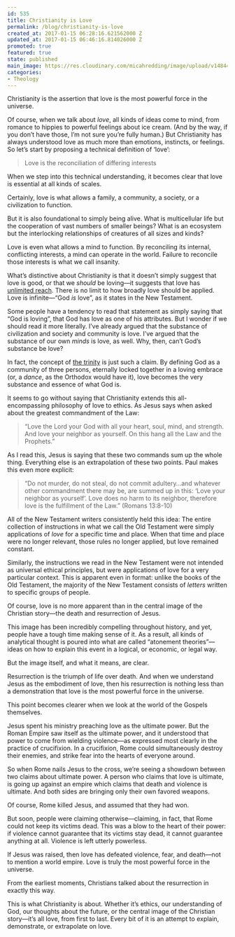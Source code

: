 ```yaml
---
id: 535
title: Christianity is Love
permalink: /blog/christianity-is-love
created_at: 2017-01-15 06:28:16.621562000 Z
updated_at: 2017-01-15 06:46:16.814026000 Z
promoted: true
featured: true
state: published
main_image: https://res.cloudinary.com/micahredding/image/upload/v1484462410/bo0qr8ma5xj6jzv3yusd.jpg
categories:
- Theology
---
```

Christianity is the assertion that love is the most powerful force in the universe. 

Of course, when we talk about *love*, all kinds of ideas come to mind, from romance to hippies to powerful feelings about ice cream. (And by the way, if you don’t have those, I’m not sure you’re fully human.) But Christianity has always understood love as much more than emotions, instincts, or feelings. So let’s start by proposing a technical definition of ‘love’: 

> Love is the reconciliation of differing interests

When we step into this technical understanding, it becomes clear that love is essential at all kinds of scales.

Certainly, love is what allows a family, a community, a society, or a civilization to function. 

But it is also foundational to simply being alive. What is multicellular life but the cooperation of vast numbers of smaller beings? What is an ecosystem but the interlocking relationships of creatures of all sizes and kinds? 

Love is even what allows a mind to function. By reconciling its internal, conflicting interests, a mind can operate in the world. Failure to reconcile those interests is what we call insanity.

What’s distinctive about Christianity is that it doesn’t simply suggest that love is good, or that we *should* be loving—it suggests that love has [unlimited reach](http://micahredding.com/blog/2015/08/07/infinite-morality-jesus). There is no limit to how broadly love should be applied. Love is infinite—“God *is* love”, as it states in the New Testament.

Some people have a tendency to read that statement as simply saying that “God is loving”, that God has love as one of his attributes. But I wonder if we should read it more literally. I’ve already argued that the substance of civilization and society and community is love. I’ve argued that the substance of our own *minds* is love, as well. Why, then, can’t God’s substance be love?

In fact, the concept of [the trinity](http://micahredding.com/blog/the-creative-process-of-god) is just such a claim. By defining God as a community of three persons, eternally locked together in a loving embrace (or, a *dance*, as the Orthodox would have it), love becomes the very substance and essence of what God is. 

It seems to go without saying that Christianity extends this all-encompassing philosophy of love to ethics. As Jesus says when asked about the greatest commandment of the Law: 

> “Love the Lord your God with all your heart, soul, mind, and strength. And love your neighbor as yourself. On this hang all the Law and the Prophets.”

As I read this, Jesus is saying that these two commands sum up the whole thing. Everything else is an extrapolation of these two points. Paul makes this even more explicit:

> “Do not murder, do not steal, do not commit adultery…and whatever other commandment there may be, are summed up in this: ‘Love your neighbor as yourself’. Love does no harm to its neighbor, therefore love is the fulfillment of the Law.” (Romans 13:8-10)

All of the New Testament writers consistently held this idea: The entire collection of instructions in what we call the Old Testament were simply applications of *love* for a specific time and place. When that time and place were no longer relevant, those rules no longer applied, but love remained constant.

Similarly, the instructions we read in the New Testament were not intended as universal ethical principles, but were applications of love for a very particular context. This is apparent even in format: unlike the books of the Old Testament, the majority of the New Testament consists of *letters* written to specific groups of people.

Of course, love is no more apparent than in the central image of the Christian story—the death and resurrection of Jesus. 

This image has been incredibly compelling throughout history, and yet, people have a tough time making sense of it. As a result, all kinds of analytical thought is poured into what are called “atonement theories”—ideas on how to explain this event in a logical, or economic, or legal way.

But the image itself, and what it means, are clear.

Resurrection is the triumph of life over death. And when we understand Jesus as the embodiment of love, then his resurrection is nothing less than a demonstration that love is the most powerful force in the universe.

This point becomes clearer when we look at the world of the Gospels themselves. 

Jesus spent his ministry preaching love as the ultimate power. But the Roman Empire saw itself as the ultimate power, and it understood that power to come from wielding violence—as expressed most clearly in the practice of crucifixion. In a crucifixion, Rome could simultaneously destroy their enemies, and strike fear into the hearts of everyone around.

So when Rome nails Jesus to the cross, we’re seeing a showdown between two claims about ultimate power. A person who claims that love is ultimate, is going up against an empire which claims that death and violence is ultimate. And both sides are bringing only their own favored weapons.

Of course, Rome killed Jesus, and assumed that they had won. 

But soon, people were claiming otherwise—claiming, in fact, that Rome could not keep its victims dead. This was a blow to the heart of their power: if violence cannot guarantee that its victims stay dead, it cannot guarantee anything at all. Violence is left utterly powerless.

If Jesus was raised, then love has defeated violence, fear, and death—not to mention a world empire. Love is truly the most powerful force in the universe. 

From the earliest moments, Christians talked about the resurrection in exactly this way. 

This is what Christianity is about. Whether it’s ethics, our understanding of God, our thoughts about the future, or the central image of the Christian story—it’s all love, from first to last. Every bit of it is an attempt to explain, demonstrate, or extrapolate on love. 
